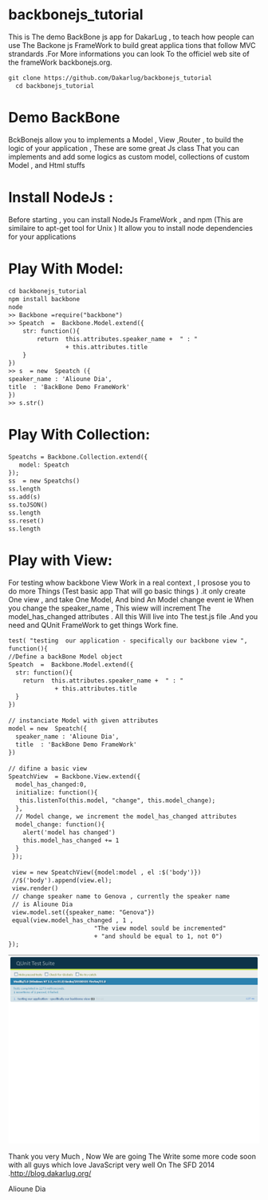 backbonejs_tutorial
===================
This is The demo BackBone js app  for DakarLug , to teach how 
people can use The Backone js FrameWork to build great applica
tions that follow MVC strandards .For More informations you 
can look To the officiel web site of the frameWork 
backbonejs.org.


	git clone https://github.com/Dakarlug/backbonejs_tutorial
      cd backbonejs_tutorial
      

Demo BackBone 
=============

BckBonejs allow you to  implements a Model , View ,Router  , to 
build the logic of your application , These  are some  great Js
class That you can implements and add some logics as custom model,
collections of custom Model , and Html stuffs


Install NodeJs :
===============
Before starting , you can install NodeJs FrameWork , and npm
(This are similaire to apt-get tool for Unix ) It allow you 
to install node dependencies for your applications

Play With Model:
===============


    cd backbonejs_tutorial
    npm install backbone
    node
    >> Backbone =require("backbone") 
    >> Speatch  =  Backbone.Model.extend({
        str: function(){
            return  this.attributes.speaker_name +  " : " 
                    + this.attributes.title
        }
    })
    >> s  = new  Speatch ({
    speaker_name : 'Alioune Dia',
    title  : 'BackBone Demo FrameWork' 
    })
    >> s.str()



Play With Collection:
====================


    Speatchs = Backbone.Collection.extend({
       model: Speatch  
    });
    ss  = new Speatchs()
    ss.length
    ss.add(s)
    ss.toJSON()
    ss.length
    ss.reset()
    ss.length

Play with View:
==============

For testing whow backbone View Work in a real context , I prosose you 
to do more Things (Test basic app That will go basic things ) .it 
only create One view , and take One Model, And bind An Model change 
event ie When you change the speaker_name , This wiew will increment
The model_has_changed attributes .  All this Will live into The 
test.js  file .And you need and QUnit FrameWork to get things 
Work fine.


    test( "testing  our application - specifically our backbone view ", 
    function(){
    //Define a backBone Model object
    Speatch  =  Backbone.Model.extend({
      str: function(){
        return  this.attributes.speaker_name +  " : " 
                 + this.attributes.title
      }
    })

    // instanciate Model with given attributes
    model = new  Speatch({
      speaker_name : 'Alioune Dia',
      title  : 'BackBone Demo FrameWork' 
    })
          
    // difine a basic view
    SpeatchView  = Backbone.View.extend({
      model_has_changed:0,
      initialize: function(){
       this.listenTo(this.model, "change", this.model_change);
      },
      // Model change, we increment the model_has_changed attributes
      model_change: function(){
        alert('model has changed')
        this.model_has_changed += 1 
      }
     });
     
     view = new SpeatchView({model:model , el :$('body')})
     //$('body').append(view.el);
     view.render()
     // change speaker name to Genova , currently the speaker name 
     // is Alioune Dia
     view.model.set({speaker_name: "Genova"})
     equal(view.model_has_changed , 1 , 
                            "The view model sould be incremented"
                            + "and should be equal to 1, not 0")
    });




![Alt text](https://github.com/Dakarlug/test_backbone_app_tutorial/blob/master/test..PNG "screen_shot")




Thank you very Much , Now We are going The Write some more 
code soon with all guys which love JavaScript very well 
On The SFD 2014  .http://blog.dakarlug.org/


Alioune Dia




    


      
